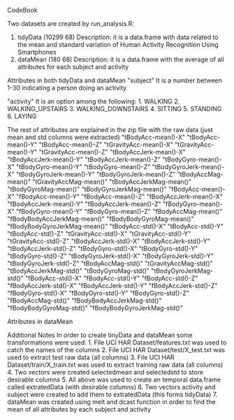 CodeBook

Two datasets are created by run_analysis.R:
1. tidyData (10299    68) 
  Description: it is a data.frame with data related to the mean and standard variation of Human Activity Recognition Using Smartphones 
2. dataMean (180  68)
  Description: it is a data.frame with the average of all attributes for each subject and activity


Attributes in both tidyData and dataMean
"subject"
  It is a number between 1-30 indicating a person doing an activity
  
"activity"
  It is an option among the following:
    1. WALKING
    2. WALKING_UPSTAIRS
    3. WALKING_DOWNSTAIRS
    4. SITTING
    5. STANDING
    6. LAYING

The rest of attributes are explained in the zip file with the raw data (just mean and std columns were extracted)
"tBodyAcc-mean()-X"
"tBodyAcc-mean()-Y"
"tBodyAcc-mean()-Z"
"tGravityAcc-mean()-X"
"tGravityAcc-mean()-Y"
"tGravityAcc-mean()-Z"
"tBodyAccJerk-mean()-X"
"tBodyAccJerk-mean()-Y"
"tBodyAccJerk-mean()-Z"
"tBodyGyro-mean()-X"
"tBodyGyro-mean()-Y"
"tBodyGyro-mean()-Z"
"tBodyGyroJerk-mean()-X"
"tBodyGyroJerk-mean()-Y"
"tBodyGyroJerk-mean()-Z"
"tBodyAccMag-mean()"
"tGravityAccMag-mean()"
"tBodyAccJerkMag-mean()"
"tBodyGyroMag-mean()"
"tBodyGyroJerkMag-mean()"
"fBodyAcc-mean()-X"
"fBodyAcc-mean()-Y"
"fBodyAcc-mean()-Z"
"fBodyAccJerk-mean()-X"
"fBodyAccJerk-mean()-Y"
"fBodyAccJerk-mean()-Z"
"fBodyGyro-mean()-X"
"fBodyGyro-mean()-Y"
"fBodyGyro-mean()-Z"
"fBodyAccMag-mean()"
"fBodyBodyAccJerkMag-mean()"
"fBodyBodyGyroMag-mean()"
"fBodyBodyGyroJerkMag-mean()"
"tBodyAcc-std()-X"
"tBodyAcc-std()-Y"
"tBodyAcc-std()-Z"
"tGravityAcc-std()-X"
"tGravityAcc-std()-Y"
"tGravityAcc-std()-Z"
"tBodyAccJerk-std()-X"
"tBodyAccJerk-std()-Y"
"tBodyAccJerk-std()-Z"
"tBodyGyro-std()-X"
"tBodyGyro-std()-Y"
"tBodyGyro-std()-Z"
"tBodyGyroJerk-std()-X"
"tBodyGyroJerk-std()-Y"
"tBodyGyroJerk-std()-Z"
"tBodyAccMag-std()"
"tGravityAccMag-std()"
"tBodyAccJerkMag-std()"
"tBodyGyroMag-std()"
"tBodyGyroJerkMag-std()"
"fBodyAcc-std()-X"
"fBodyAcc-std()-Y"
"fBodyAcc-std()-Z"
"fBodyAccJerk-std()-X"
"fBodyAccJerk-std()-Y"
"fBodyAccJerk-std()-Z"
"fBodyGyro-std()-X"
"fBodyGyro-std()-Y"
"fBodyGyro-std()-Z"
"fBodyAccMag-std()"
"fBodyBodyAccJerkMag-std()"
"fBodyBodyGyroMag-std()"
"fBodyBodyGyroJerkMag-std()"

Attributes in dataMean

  
Additional Notes
  In order to create tinyData and dataMean some transformations were used:
    1. File UCI HAR Dataset/features.txt was used to catch the names of the columns
    2. File UCI HAR Dataset/test/X_test.txt was used to extract test raw data (all columns)
    3. File UCI HAR Dataset/train/X_train.txt was used to extract training raw data (all columns)
    4. Two vectors were created selectedmean and selectedstd to store desirable columns
    5. All above was used to create an temporal data.frame called extratedData (with desirable columns)
    6. Two vectors activity and subject were created to add them to extratedData (this forms tidyData)
    7. dataMean was created using melt and dcast function in order to find the mean of all attributes by each subject          and activity
